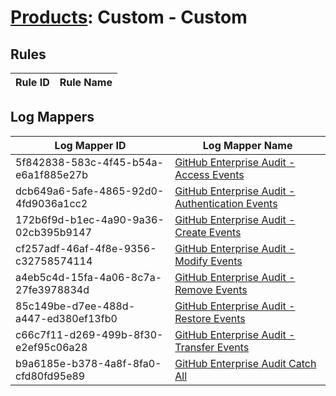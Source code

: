 # [Products](README.md): Custom - Custom

## Rules

|Rule ID|Rule Name|
|----|----|


## Log Mappers

|Log Mapper ID|Log Mapper Name|
|----|----|
|5f842838-583c-4f45-b54a-e6a1f885e27b|[GitHub Enterprise Audit  - Access Events](../mappings/5f842838-583c-4f45-b54a-e6a1f885e27b.md)|
|dcb649a6-5afe-4865-92d0-4fd9036a1cc2|[GitHub Enterprise Audit  - Authentication Events](../mappings/dcb649a6-5afe-4865-92d0-4fd9036a1cc2.md)|
|172b6f9d-b1ec-4a90-9a36-02cb395b9147|[GitHub Enterprise Audit  - Create Events](../mappings/172b6f9d-b1ec-4a90-9a36-02cb395b9147.md)|
|cf257adf-46af-4f8e-9356-c32758574114|[GitHub Enterprise Audit  - Modify Events](../mappings/cf257adf-46af-4f8e-9356-c32758574114.md)|
|a4eb5c4d-15fa-4a06-8c7a-27fe3978834d|[GitHub Enterprise Audit  - Remove Events](../mappings/a4eb5c4d-15fa-4a06-8c7a-27fe3978834d.md)|
|85c149be-d7ee-488d-a447-ed380ef13fb0|[GitHub Enterprise Audit  - Restore Events](../mappings/85c149be-d7ee-488d-a447-ed380ef13fb0.md)|
|c66c7f11-d269-499b-8f30-e2ef95c06a28|[GitHub Enterprise Audit  - Transfer Events](../mappings/c66c7f11-d269-499b-8f30-e2ef95c06a28.md)|
|b9a6185e-b378-4a8f-8fa0-cfd80fd95e89|[GitHub Enterprise Audit Catch All](../mappings/b9a6185e-b378-4a8f-8fa0-cfd80fd95e89.md)|


